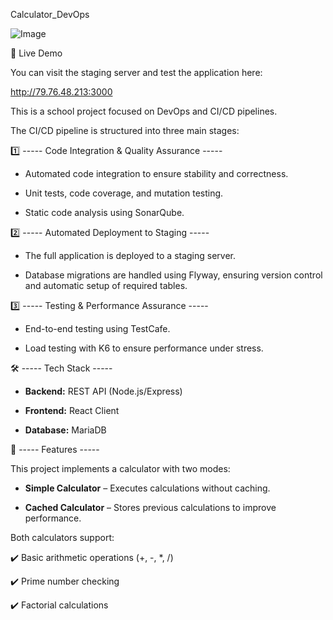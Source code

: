 Calculator_DevOps

![Image](https://github.com/user-attachments/assets/c3483634-dd3c-4b31-bdf5-9ae56ab9710c)

🚀 Live Demo

You can visit the staging server and test the application here: 

http://79.76.48.213:3000

This is a school project focused on DevOps and CI/CD pipelines.

The CI/CD pipeline is structured into three main stages:


1️⃣ ----- Code Integration & Quality Assurance -----

- Automated code integration to ensure stability and correctness.
    
- Unit tests, code coverage, and mutation testing.
    
- Static code analysis using SonarQube.


2️⃣ ----- Automated Deployment to Staging -----

- The full application is deployed to a staging server.
    
- Database migrations are handled using Flyway, ensuring version control and automatic setup of required tables.


3️⃣ ----- Testing & Performance Assurance -----

- End-to-end testing using TestCafe.
    
- Load testing with K6 to ensure performance under stress.


🛠️ ----- Tech Stack -----

- **Backend:** REST API (Node.js/Express)
    
- **Frontend:** React Client
    
- **Database:** MariaDB


📌 ----- Features -----

This project implements a calculator with two modes:

- **Simple Calculator** – Executes calculations without caching.
    
- **Cached Calculator** – Stores previous calculations to improve performance.


Both calculators support:

✔️ Basic arithmetic operations (+, -, *, /)

✔️ Prime number checking

✔️ Factorial calculations
